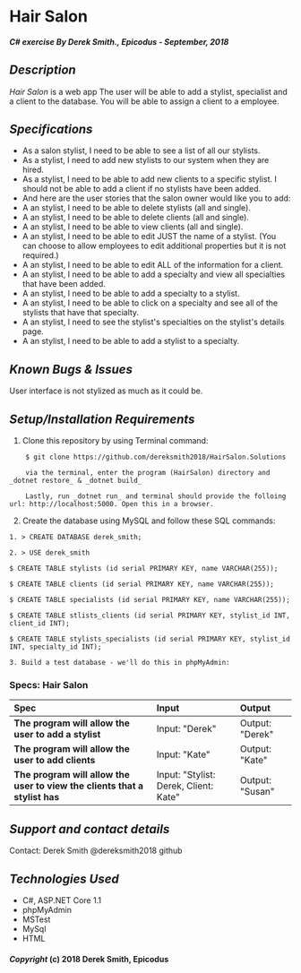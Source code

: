 # Hair Salon

##### C# exercise By Derek Smith., Epicodus - September, 2018

## *Description*
_Hair Salon_ is a web app The user will be able to add a stylist, specialist and a client to the database. You will be able to assign a client to a employee.



## *Specifications*
* As a salon stylist, I need to be able to see a list of all our stylists.
* As a stylist, I need to add new stylists to our system when they are hired.
* As a stylist, I need to be able to add new clients to a specific stylist. I should not be able to add a client if no stylists have been added.
* And here are the user stories that the salon owner would like you to add:
* A an stylist, I need to be able to delete stylists (all and single).
* A an stylist, I need to be able to delete clients (all and single).
* A an stylist, I need to be able to view clients (all and single).
* A an stylist, I need to be able to edit JUST the name of a stylist. (You can choose to allow employees to edit additional properties but it is not required.)
* A an stylist, I need to be able to edit ALL of the information for a client.
* A an stylist, I need to be able to add a specialty and view all specialties that have been added.
* A an stylist, I need to be able to add a specialty to a stylist.
* A an stylist, I need to be able to click on a specialty and see all of the stylists that have that specialty.
* A an stylist, I need to see the stylist's specialties on the stylist's details page.
* A an stylist, I need to be able to add a stylist to a specialty.

## *Known Bugs & Issues*
User interface is not stylized as much as it could be.

## *Setup/Installation Requirements*

1. Clone this repository by using Terminal command:
```
    $ git clone https://github.com/dereksmith2018/HairSalon.Solutions
```
```
    via the terminal, enter the program (HairSalon) directory and _dotnet restore_ & _dotnet build_
```
```
    Lastly, run _dotnet run_ and terminal should provide the folloing url: http://localhost:5000. Open this in a browser.
```
2. Create the database using MySQL and follow these SQL commands:
```
1. > CREATE DATABASE derek_smith;
```
```
2. > USE derek_smith
```
```
$ CREATE TABLE stylists (id serial PRIMARY KEY, name VARCHAR(255));
```
```
$ CREATE TABLE clients (id serial PRIMARY KEY, name VARCHAR(255));
```
```
$ CREATE TABLE specialists (id serial PRIMARY KEY, name VARCHAR(255));
```
```
$ CREATE TABLE stlists_clients (id serial PRIMARY KEY, stylist_id INT, client_id INT);
```
```
$ CREATE TABLE stylists_specialists (id serial PRIMARY KEY, stylist_id INT, specialty_id INT);
```

```
3. Build a test database - we'll do this in phpMyAdmin:
```
### Specs: Hair Salon
| Spec | Input | Output |
| :-------------     | :------------- | :------------- |
| **The program will allow the user to add a stylist** | Input: "Derek" | Output: "Derek" |
| **The program will allow the user to add clients** | Input: "Kate" | Output: "Kate"|
| **The program will allow the user to view the clients that a stylist has** | Input: "Stylist: Derek, Client: Kate" | Output: "Susan" |

## *Support and contact details*
Contact: Derek Smith @dereksmith2018 github

## *Technologies Used*
* C#, ASP.NET Core 1.1
* phpMyAdmin
* MSTest
* MySql
* HTML

#### *Copyright* (c) 2018 Derek Smith, Epicodus
